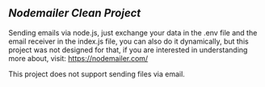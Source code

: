 ## _Nodemailer Clean Project_

Sending emails via node.js, just exchange your data in the .env file and the email receiver in the index.js file, you can also do it dynamically, but this project was not designed for that, if you are interested in understanding more about, visit: https://nodemailer.com/

This project does not support sending files via email.
